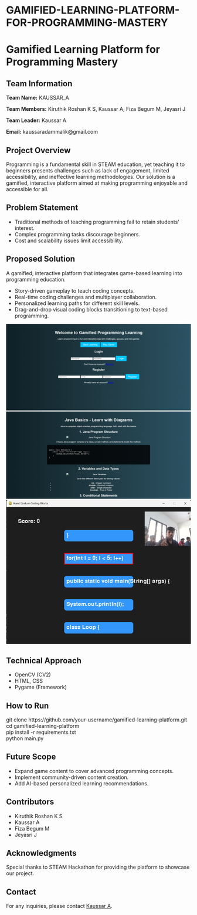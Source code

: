 # GAMIFIED-LEARNING-PLATFORM-FOR-PROGRAMMING-MASTERY
<!DOCTYPE html>
<html lang="en">

<body>
    <div class="container">
        <h1>Gamified Learning Platform for Programming Mastery</h1>
        
  <div class="section">
            <h2>Team Information</h2>
            <p><strong>Team Name:</strong> KAUSSAR_A</p>
            <p><strong>Team Members:</strong> Kiruthik Roshan K S, Kaussar A, Fiza Begum M, Jeyasri J</p>
            <p><strong>Team Leader:</strong> Kaussar A</p>
            <p><strong>Email:</strong> kaussaradammalik@gmail.com</p>
            
  </div>

  <div class="section">
            <h2>Project Overview</h2>
            <p>Programming is a fundamental skill in STEAM education, yet teaching it to beginners presents challenges such as lack of engagement, limited accessibility, and ineffective learning methodologies. Our solution is a gamified, interactive platform aimed at making programming enjoyable and accessible for all.</p>
        </div>

  <div class="section">
            <h2>Problem Statement</h2>
            <ul>
                <li>Traditional methods of teaching programming fail to retain students' interest.</li>
                <li>Complex programming tasks discourage beginners.</li>
                <li>Cost and scalability issues limit accessibility.</li>
            </ul>
        </div>

  <div class="section">
            <h2>Proposed Solution</h2>
            <p>A gamified, interactive platform that integrates game-based learning into programming education.</p>
            <ul>
                <li>Story-driven gameplay to teach coding concepts.</li>
                <li>Real-time coding challenges and multiplayer collaboration.</li>
                <li>Personalized learning paths for different skill levels.</li>
                <li>Drag-and-drop visual coding blocks transitioning to text-based programming.</li>
            </ul>
    <img src="ph1.png" alt="First Page">
    <img src="ph2.png" alt="Second Page">
      <img src="Ph.png" alt="PyGame">
</div>

  <div class="section">
            <h2>Technical Approach</h2>
            <ul>
                <li>OpenCV (CV2)</li>
                <li>HTML, CSS</li>
                <li>Pygame (Framework)</li>
            </ul>
        </div>

  <div class="section">
            <h2>How to Run</h2>
            <div class="code-block">
                git clone https://github.com/your-username/gamified-learning-platform.git<br>
                cd gamified-learning-platform<br>
                pip install -r requirements.txt<br>
                python main.py
            </div>
        </div>

  <div class="section">
            <h2>Future Scope</h2>
            <ul>
                <li>Expand game content to cover advanced programming concepts.</li>
                <li>Implement community-driven content creation.</li>
                <li>Add AI-based personalized learning recommendations.</li>
            </ul>
        </div>

  <div class="section">
            <h2>Contributors</h2>
            <ul>
                <li>Kiruthik Roshan K S</li>
                <li>Kaussar A</li>
                <li>Fiza Begum M</li>
                <li>Jeyasri J</li>
            </ul>
        </div>

  <div class="section">
            <h2>Acknowledgments</h2>
            <p>Special thanks to STEAM Hackathon for providing the platform to showcase our project.</p>
        </div>

  <div class="section">
            <h2>Contact</h2>
            <p>For any inquiries, please contact <a href="mailto:kaussaradammalik@gmail.com">Kaussar A</a>.</p>
        </div>
    </div>
</body>
</html>
